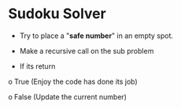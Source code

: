 # Sudoku Solver

- Try to place a "**safe number**" in an empty spot.

- Make a recursive call on the sub problem

- If its return

o True (Enjoy the code has done its job)

o False (Update the current number)
